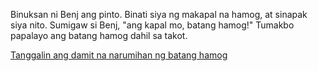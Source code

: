 Binuksan ni Benj ang pinto. Binati siya ng makapal na hamog, at sinapak siya
nito. Sumigaw si Benj, "ang kapal mo, batang hamog!" Tumakbo papalayo ang batang
hamog dahil sa takot.

[Tanggalin ang damit na narumihan ng batang hamog](tambay/tambay.md)
